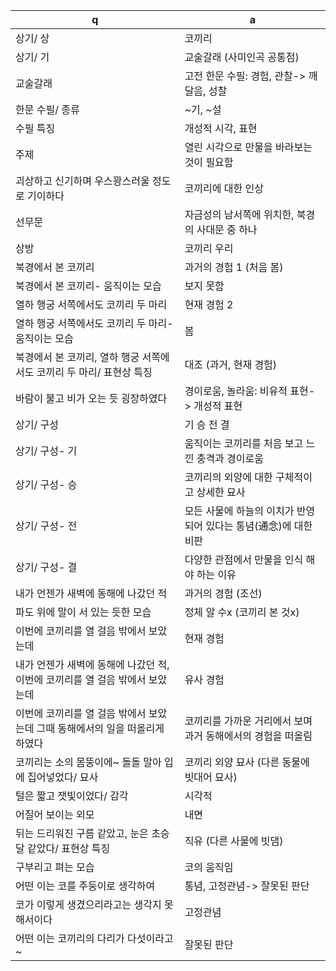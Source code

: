 q | a
---|---
상기/ 상		| 코끼리
상기/ 기		| 교술갈래 (사미인곡 공통점)
교술갈래		| 고전 한문 수필: 경험, 관찰-> 깨달음, 성찰
한문 수필/ 종류		| ~기, ~설
수필 특징		| 개성적 시각, 표현
주제		| 열린 시각으로 만물을 바라보는 것이 필요함
괴상하고 신기하며 우스꽝스러울 정도로 기이하다		| 코끼리에 대한 인상
선무문		| 자금성의 남서쪽에 위치한, 북경의 사대문 중 하나
상방		| 코끼리 우리
북경에서 본 코끼리		| 과거의 경험 1 (처음 봄)
북경에서 본 코끼리- 움직이는 모습		| 보지 못함
열하 행궁 서쪽에서도 코끼리 두 마리		| 현재 경험 2
열하 행궁 서쪽에서도 코끼리 두 마리- 움직이는 모습		| 봄
북경에서 본 코끼리, 열하 행궁 서쪽에서도 코끼리 두 마리/ 표현상 특징		| 대조 (과거, 현재 경험)
바람이 불고 비가 오는 듯 굉장하였다		| 경이로움, 놀라움: 비유적 표현-> 개성적 표현
상기/ 구성		| 기 승 전 결
상기/ 구성- 기		| 움직이는 코끼리를 처음 보고 느낀 충격과 경이로움
상기/ 구성- 승		| 코끼리의 외양에 대한 구체적이고 상세한 묘사
상기/ 구성- 전		| 모든 사물에 하늘의 이치가 반영되어 있다는 통념(通念)에 대한 비판
상기/ 구성- 결		| 다양한 관점에서 만물을 인식 해야 하는 이유
내가 언젠가 새벽에 동해에 나갔던 적		| 과거의 경험 (조선)
파도 위에 말이 서 있는 듯한 모습		| 정체 알 수x (코끼리 본 것x)
이번에 코끼리를 열 걸음 밖에서 보았는데		| 현재 경험
내가 언젠가 새벽에 동해에 나갔던 적, 이번에 코끼리를 열 걸음 밖에서 보았는데		| 유사 경험
이번에 코끼리를 열 걸음 밖에서 보았는데 그때 동해에서의 일을 떠올리게 하였다		| 코끼리를 가까운 거리에서 보며 과거 동해에서의 경험을 떠올림
코끼리는 소의 몸뚱이에~ 돌돌 말아 입에 집어넣었다/ 묘사		| 코끼리 외양 묘사 (다른 동물에 빗대어 묘사)
털은 짧고 잿빛이었다/ 감각		| 시각적
어질어 보이는 외모		| 내면
뒤는 드리워진 구름 같았고, 눈은 초승달 같았다/ 표현상 특징		| 직유 (다른 사물에 빗댐)
구부리고 펴는 모습		| 코의 움직임
어떤 이는 코를 주둥이로 생각하여		| 통념, 고정관념-> 잘못된 판단
코가 이렇게 생겼으리라고는 생각지 못해서이다		| 고정관념
어떤 이는 코끼리의 다리가 다섯이라고~		| 잘못된 판단
